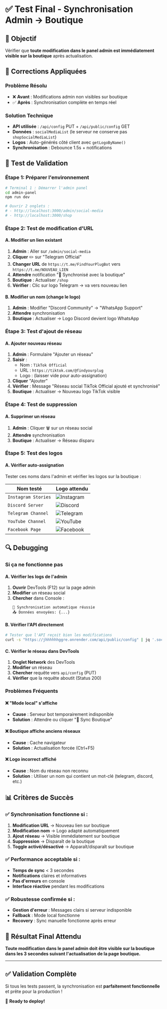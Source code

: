 # ✅ Test Final - Synchronisation Admin → Boutique

## 🎯 Objectif

Vérifier que **toute modification dans le panel admin est immédiatement visible sur la boutique** après actualisation.

## 🔧 Corrections Appliquées

### Problème Résolu
- ❌ **Avant** : Modifications admin non visibles sur boutique
- ✅ **Après** : Synchronisation complète en temps réel

### Solution Technique
- **API utilisée** : `/api/config` PUT + `/api/public/config` GET
- **Données** : `socialMediaList` (le serveur ne conserve pas `shopSocialMediaList`)
- **Logos** : Auto-générés côté client avec `getLogoByName()`
- **Synchronisation** : Debounce 1.5s + notifications

## 🧪 Test de Validation

### Étape 1: Préparer l'environnement
```bash
# Terminal 1 : Démarrer l'admin panel
cd admin-panel
npm run dev

# Ouvrir 2 onglets :
# - http://localhost:3000/admin/social-media
# - http://localhost:3000/shop
```

### Étape 2: Test de modification d'URL

#### A. Modifier un lien existant
1. **Admin** : Aller sur `/admin/social-media`
2. **Cliquer** ✏️ sur "Telegram Official" 
3. **Changer URL** de `https://t.me/FindYourPlugBot` vers `https://t.me/NOUVEAU_LIEN`
4. **Attendre** notification "🔄 Synchronisé avec la boutique"
5. **Boutique** : Actualiser `/shop`
6. **Vérifier** : Clic sur logo Telegram → va vers nouveau lien

#### B. Modifier un nom (change le logo)
1. **Admin** : Modifier "Discord Community" → "WhatsApp Support"
2. **Attendre** synchronisation
3. **Boutique** : Actualiser → Logo Discord devient logo WhatsApp

### Étape 3: Test d'ajout de réseau

#### A. Ajouter nouveau réseau
1. **Admin** : Formulaire "Ajouter un réseau"
2. **Saisir** :
   - Nom : `TikTok Official`
   - URL : `https://tiktok.com/@findyourplug`
   - Logo : (laisser vide pour auto-assignation)
3. **Cliquer** "Ajouter"
4. **Vérifier** : Message "Réseau social TikTok Official ajouté et synchronisé"
5. **Boutique** : Actualiser → Nouveau logo TikTok visible

### Étape 4: Test de suppression

#### A. Supprimer un réseau
1. **Admin** : Cliquer 🗑️ sur un réseau social
2. **Attendre** synchronisation
3. **Boutique** : Actualiser → Réseau disparu

### Étape 5: Test des logos

#### A. Vérifier auto-assignation
Tester ces noms dans l'admin et vérifier les logos sur la boutique :

| Nom testé | Logo attendu |
|-----------|--------------|
| `Instagram Stories` | ![Instagram](https://i.imgur.com/YBE4cnb.jpeg) |
| `Discord Server` | ![Discord](https://i.imgur.com/JgmWPPZ.png) |
| `Telegram Channel` | ![Telegram](https://i.imgur.com/PP2GVMv.png) |
| `YouTube Channel` | ![YouTube](https://i.imgur.com/youtube.png) |
| `Facebook Page` | ![Facebook](https://i.imgur.com/facebook.png) |

## 🔍 Debugging

### Si ça ne fonctionne pas

#### A. Vérifier les logs de l'admin
1. **Ouvrir** DevTools (F12) sur la page admin
2. **Modifier** un réseau social
3. **Chercher** dans Console :
   ```
   🔄 Synchronisation automatique réussie
   📤 Données envoyées: {...}
   ```

#### B. Vérifier l'API directement
```bash
# Tester que l'API reçoit bien les modifications
curl -s "https://jhhhhhhggre.onrender.com/api/public/config" | jq '.socialMediaList'
```

#### C. Vérifier le réseau dans DevTools
1. **Onglet Network** des DevTools
2. **Modifier** un réseau
3. **Chercher** requête vers `api/config` (PUT)
4. **Vérifier** que la requête aboutit (Status 200)

### Problèmes Fréquents

#### ❌ "Mode local" s'affiche
- **Cause** : Serveur bot temporairement indisponible
- **Solution** : Attendre ou cliquer "🔄 Sync Boutique"

#### ❌ Boutique affiche anciens réseaux
- **Cause** : Cache navigateur
- **Solution** : Actualisation forcée (Ctrl+F5)

#### ❌ Logo incorrect affiché
- **Cause** : Nom du réseau non reconnu
- **Solution** : Utiliser un nom qui contient un mot-clé (telegram, discord, etc.)

## 📊 Critères de Succès

### ✅ Synchronisation fonctionne si :
1. **Modification URL** → Nouveau lien sur boutique
2. **Modification nom** → Logo adapté automatiquement  
3. **Ajout réseau** → Visible immédiatement sur boutique
4. **Suppression** → Disparaît de la boutique
5. **Toggle activé/désactivé** → Apparaît/disparaît sur boutique

### ✅ Performance acceptable si :
- **Temps de sync** < 3 secondes
- **Notifications** claires et informatives
- **Pas d'erreurs** en console
- **Interface réactive** pendant les modifications

### ✅ Robustesse confirmée si :
- **Gestion d'erreur** : Messages clairs si serveur indisponible
- **Fallback** : Mode local fonctionne
- **Recovery** : Sync manuelle fonctionne après erreur

## 🎯 Résultat Final Attendu

**Toute modification dans le panel admin doit être visible sur la boutique dans les 3 secondes suivant l'actualisation de la page boutique.**

---

## ✅ Validation Complète

Si tous les tests passent, la synchronisation est **parfaitement fonctionnelle** et prête pour la production !

🚀 **Ready to deploy!**